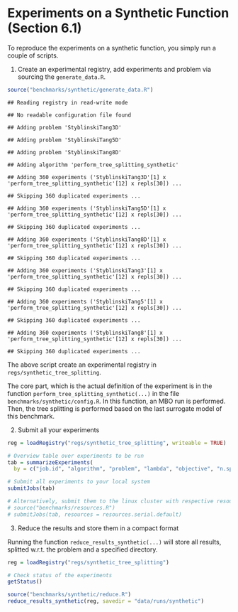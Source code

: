 # Experiments on a Synthetic Function (Section 6.1)

To reproduce the experiments on a synthetic function, you simply run a
couple of scripts.

1.  Create an experimental registry, add experiments and problem via
    sourcing the `generate_data.R`.

<!-- end list -->

``` r
source("benchmarks/synthetic/generate_data.R")
```

    ## Reading registry in read-write mode

    ## No readable configuration file found

    ## Adding problem 'StyblinskiTang3D'

    ## Adding problem 'StyblinskiTang5D'

    ## Adding problem 'StyblinskiTang8D'

    ## Adding algorithm 'perform_tree_splitting_synthetic'

    ## Adding 360 experiments ('StyblinskiTang3D'[1] x 'perform_tree_splitting_synthetic'[12] x repls[30]) ...

    ## Skipping 360 duplicated experiments ...

    ## Adding 360 experiments ('StyblinskiTang5D'[1] x 'perform_tree_splitting_synthetic'[12] x repls[30]) ...

    ## Skipping 360 duplicated experiments ...

    ## Adding 360 experiments ('StyblinskiTang8D'[1] x 'perform_tree_splitting_synthetic'[12] x repls[30]) ...

    ## Skipping 360 duplicated experiments ...

    ## Adding 360 experiments ('StyblinskiTang3'[1] x 'perform_tree_splitting_synthetic'[12] x repls[30]) ...

    ## Skipping 360 duplicated experiments ...

    ## Adding 360 experiments ('StyblinskiTang5'[1] x 'perform_tree_splitting_synthetic'[12] x repls[30]) ...

    ## Skipping 360 duplicated experiments ...

    ## Adding 360 experiments ('StyblinskiTang8'[1] x 'perform_tree_splitting_synthetic'[12] x repls[30]) ...

    ## Skipping 360 duplicated experiments ...

The above script create an experimental registry in
`regs/synthetic_tree_splitting`.

The core part, which is the actual definition of the experiment is in
the function `perform_tree_splitting_synthetic(...)` in the file
`benchmarks/synthetic/config.R`. In this function, an MBO run is
performed. Then, the tree splitting is performed based on the last
surrogate model of this benchmark.

2.  Submit all your experiments

<!-- end list -->

``` r
reg = loadRegistry("regs/synthetic_tree_splitting", writeable = TRUE)

# Overview table over experiments to be run
tab = summarizeExperiments(
  by = c("job.id", "algorithm", "problem", "lambda", "objective", "n.splits"))

# Submit all experiments to your local system  
submitJobs(tab)

# Alternatively, submit them to the linux cluster with respective resources
# source("benchmarks/resources.R")
# submitJobs(tab, resources = resources.serial.default)
```

3.  Reduce the results and store them in a compact format

Running the function `reduce_results_synthetic(...)` will store all
results, splitted w.r.t. the problem and a specified directory.

``` r
reg = loadRegistry("regs/synthetic_tree_splitting")

# Check status of the experiments 
getStatus()

source("benchmarks/synthetic/reduce.R")
reduce_results_synthetic(reg, savedir = "data/runs/synthetic")
```
